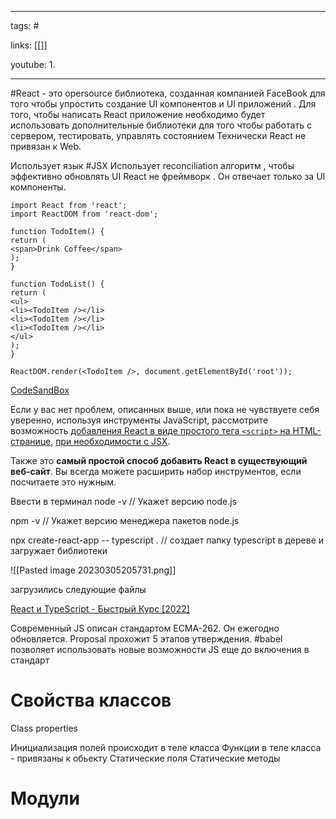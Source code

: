 ____

tags: #

links: [[]]

youtube: 
1. 

_____



#React - это opersource библиотека, созданная компанией FaceBook для того чтобы упростить создание UI компонентов и UI приложений . Для того, чтобы написать React приложение необходимо будет использовать дополнительные библиотеки для того чтобы работать с сервером, тестировать, управлять состоянием 
Технически React не привязан к Web.

Использует язык #JSX
Использует reconciliation алгоритм , чтобы эффективно обновлять UI 
React не фреймворк . Он отвечает только за UI компоненты.

~~~
import React from 'react';
import ReactDOM from 'react-dom';

function TodoItem() {
return (
<span>Drink Coffee</span>
);
}

function TodoList() {
return (
<ul>
<li><TodoItem /></li>
<li><TodoItem /></li>
<li><TodoItem /></li>
</ul>
);
}

ReactDOM.render(<TodoItem />, document.getElementById('root'));
~~~

[CodeSandBox](https://codesandbox.io/)

Если у вас нет проблем, описанных выше, или пока не чувствуете себя уверенно, используя инструменты JavaScript, рассмотрите возможность [добавления React в виде простого тега `<script>` на HTML-странице](https://ru.reactjs.org/docs/add-react-to-a-website.html), [при необходимости с JSX](https://ru.reactjs.org/docs/add-react-to-a-website.html#optional-try-react-with-jsx).

Также это **самый простой способ добавить React в существующий веб-сайт**. Вы всегда можете расширить набор инструментов, если посчитаете это нужным.

Ввести в терминал
node -v // Укажет версию node.js

npm -v // Укажет версию менеджера пакетов node.js

npx create-react-app -- typescript .
// создает папку typescript в дереве и загружает библиотеки

![[Pasted image 20230305205731.png]]

загрузились следующие файлы

[React и TypeScript - Быстрый Курс [2022]](https://www.youtube.com/watch?v=OJ16BaPC6VI)

Современный JS описан стандартом ECMA-262. Он ежегодно обновляется.
Proposal прохожит 5 этапов утверждения.
#babel позволяет использовать новые возможности JS еще до включения в стандарт

# Свойства классов

Class properties 

 Инициализация полей происходит в теле класса
 Функции в теле класса - привязаны к обьекту
 Статические поля
 Статические методы

# Модули

 